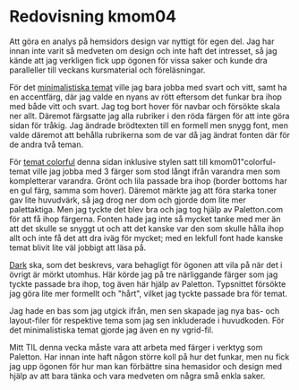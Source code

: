 ---
---
Redovisning kmom04
=========================

Att göra en analys på hemsidors design var nyttigt för egen del. Jag har innan inte varit så medveten om design och inte haft det intresset, så jag kände att jag verkligen fick upp ögonen för vissa saker och kunde dra paralleller till veckans kursmaterial och föreläsningar.

För det <a href="http://localhost:8080/dbwebb-kurser/design/me/redovisa/htdocs/redovisning/kmom04?style=04_minimalistic">minimalistiska temat</a> ville jag bara jobba med svart och vitt, samt ha en accentfärg, där jag valde en nyans av rött eftersom det funkar bra ihop med både vitt och svart. Jag tog bort hover för navbar och försökte skala ner allt. Däremot färgsatte jag alla rubriker i den röda färgen för att inte göra sidan för tråkig. Jag ändrade brödtexten till en formell men snygg font, men valde däremot att behålla rubrikerna som de var då jag ändrat fonten där för de andra två teman.

För <a href="http://localhost:8080/dbwebb-kurser/design/me/redovisa/htdocs/redovisning/kmom04?style=04_colorful">temat colorful</a> denna sidan inklusive stylen satt till kmom01</a>"colorful-temat ville jag jobba med 3 färger som stod långt ifrån varandra men som kompletterar varandra. Grönt och lila passade bra ihop (border bottoms har en gul färg, samma som hover). Däremot märkte jag att föra starka toner gav lite huvudvärk, så jag drog ner dom och gjorde dom lite mer palettaktiga. Men jag tyckte det blev bra och jag tog hjälp av Paletton.com för att få ihop färgerna. Fonten hade jag inte så mycket tanke med mer än att det skulle se snyggt ut och att det kanske var den som skulle hålla ihop allt och inte få det att dra iväg för mycket; med en lekfull font hade kanske temat blivit lite väl jobbigt att läsa på.

<a href="http://localhost:8080/dbwebb-kurser/design/me/redovisa/htdocs/redovisning/kmom04?style=04_dark">Dark</a> ska, som det beskrevs, vara behagligt för ögonen att vila på när det i övrigt är mörkt utomhus. Här körde jag på tre närliggande färger som jag tyckte passade bra ihop, tog även här hjälp av Paletton. Typsnittet försökte jag göra lite mer formellt och "hårt", vilket jag tyckte passade bra för temat.

Jag hade en bas som jag utgick ifrån, men sen skapade jag nya bas- och layout-filer för respektive tema som jag sen inkluderade i huvudkoden. För det minimalistiska temat gjorde jag även en ny vgrid-fil.  

Mitt TIL denna vecka måste vara att arbeta med färger i verktyg som Paletton. Har innan inte haft någon större koll på hur det funkar, men nu fick jag upp ögonen för hur man kan förbättre sina hemasidor och design med hjälp av att bara tänka och vara medveten om några små enkla saker.
